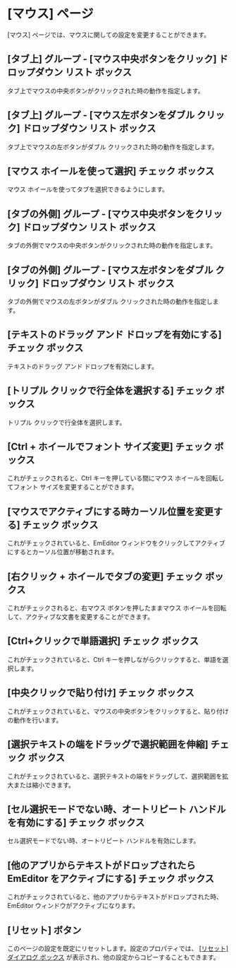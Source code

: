 # \[マウス\] ページ

\[マウス\] ページでは、マウスに関しての設定を変更することができます。

## \[タブ上\] グループ \- \[マウス中央ボタンをクリック\] ドロップダウン リスト ボックス

タブ上でマウスの中央ボタンがクリックされた時の動作を指定します。

## \[タブ上\] グループ \- \[マウス左ボタンをダブル クリック\] ドロップダウン リスト ボックス

タブ上でマウスの左ボタンがダブル クリックされた時の動作を指定します。

## \[マウス ホイールを使って選択\] チェック ボックス

マウス ホイールを使ってタブを選択できるようにします。

## \[タブの外側\] グループ \- \[マウス中央ボタンをクリック\] ドロップダウン リスト ボックス

タブの外側でマウスの中央ボタンがクリックされた時の動作を指定します。

## \[タブの外側\] グループ \- \[マウス左ボタンをダブル クリック\] ドロップダウン リスト ボックス

タブの外側でマウスの左ボタンがダブル クリックされた時の動作を指定します。

## \[テキストのドラッグ アンド ドロップを有効にする\] チェック ボックス

テキストのドラッグ アンド ドロップを有効にします。

## \[トリプル クリックで行全体を選択する\] チェック ボックス

トリプル クリックで行全体を選択します。

## \[Ctrl + ホイールでフォント サイズ変更\] チェック ボックス

これがチェックされると、Ctrl キーを押している間にマウス ホイールを回転してフォント サイズを変更することができます。

## \[マウスでアクティブにする時カーソル位置を変更する\] チェック ボックス

これがチェックされていると、EmEditor ウィンドウをクリックしてアクティブにするとカーソル位置が移動されます。

## \[右クリック \+ ホイールでタブの変更\] チェック ボックス

これがチェックされると、右マウス ボタンを押したままマウス ホイールを回転して、アクティブな文書を変更することができます。

## \[Ctrl+クリックで単語選択\] チェック ボックス

これがチェックされていると、Ctrl キーを押しながらクリックすると、単語を選択します。

## \[中央クリックで貼り付け\] チェック ボックス

これがチェックされていると、マウスの中央ボタンをクリックすると、貼り付けの動作を行います。

## \[選択テキストの端をドラッグで選択範囲を伸縮\] チェック ボックス

これがチェックされていると、選択テキストの端をドラッグして、選択範囲を拡大または縮小できます。

## \[セル選択モードでない時、オートリピート ハンドルを有効にする\] チェック ボックス

セル選択モードでない時、オートリピート ハンドルを有効にします。

## \[他のアプリからテキストがドロップされたら EmEditor をアクティブにする\] チェック ボックス

これがチェックされていると、他のアプリからテキストがドロップされた時、EmEditor ウィンドウがアクティブになります。

## \[リセット\] ボタン

このページの設定を既定にリセットします。設定のプロパティでは、 [\[リセット\] \
ダイアログ ボックス](../../properties/reset/index) が表示され、他の設定からコピーすることもできます。


